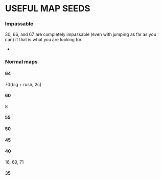 

# USEFUL MAP SEEDS

### Impassable

30, 66, and 67 are completely impassable 
(even with jumping as far as you can)
 if that is what you are looking for.
 
 -
 
 ### Normal maps
 
 #### 64
 70(big + rush, 2c)
 #### 60
 8
 
 
 #### 55
 #### 50

 
 

 ####  45
 ####  40
 16, 69, 71
 ####  35
